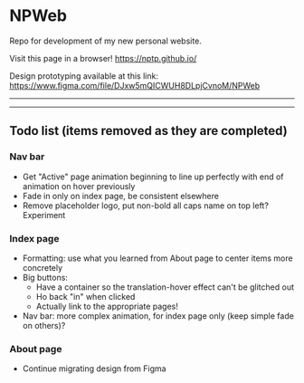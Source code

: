 # NPWeb

Repo for development of my new personal website.

Visit this page in a browser!
https://nptp.github.io/

Design prototyping available at this link:
https://www.figma.com/file/DJxw5mQICWUH8DLpjCvnoM/NPWeb

---
---

## Todo list (items removed as they are completed)

### Nav bar
- Get "Active" page animation beginning to line up perfectly with end of animation on hover previously
- Fade in only on index page, be consistent elsewhere
- Remove placeholder logo, put non-bold all caps name on top left? Experiment

### Index page
- Formatting: use what you learned from About page to center items more concretely
- Big buttons:
  - Have a container so the translation-hover effect can't be glitched out
  - Ho back "in" when clicked
  - Actually link to the appropriate pages!
- Nav bar: more complex animation, for index page only (keep simple fade on others)?

### About page
- Continue migrating design from Figma